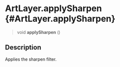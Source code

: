 ArtLayer.applySharpen {#ArtLayer.applySharpen}
=====================

> void **applySharpen** ()

Description
-----------

Applies the sharpen filter.
